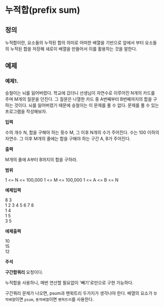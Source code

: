 # 누적합(prefix sum)

## 정의 
누적합이란, 요소들의 누적된 합의 의미로 어떠한 배열을 기반으로 앞에서 부터 요소들의 누적된 합을 저장해 새로이 배열을 만들어서 이를 활용하는 것을 말한다. 

## 예제

### 예제1.
승철이는 뇌를 잃어버렸다. 학교에 갔더니 선생님이 자연수로 이루어진  N개의 카드를 주며 M개의 질문을 던진다. 그 질문은 나열한 카드 중 A번째부터 B번째까지의 합을 구하는 것이다. 뇌를 잃어버렸기 때문에 승철이는 이 문제를 풀 수 없다. 문제를 풀 수 있는 프로그램을 작성해보자.  

**입력**

수의 개수 N, 합을 구해야 하는 횟수 M, 그 이후 N개의 수가 주어진다. 수는 100 이하의 자연수. 그 이후 M개의 줄에는 합을 구해야 하는 구간 A, B가 주어진다. 

**출력**

M개의 줄에 A부터 B까지의 합을 구하라. 

**범위**

1 <= N <= 100,000
1 <= M <= 100,000
1 <= A <= B <= N  

**예제입력**

8 3
<br>
1 2 3 4 5 6 7 8
<br>
1 4
<br>
1 5
<br>
3 5

**에제출력**

10
<br>
15
<br>
12

**주석**

**구간합쿼리** 요청이다.

누적합을 사용하니, 매번 연산할 필요없이 '빼기'로만으로 구현 가능하다.

구간쿼리 문제가 나오면, psum과 펜윅트리 두가지가 생각나야 한다.
배열의 요소가 `정적배열`이면 `psum`, `동적배열`이면 `펜윅트리`를 사용한다.